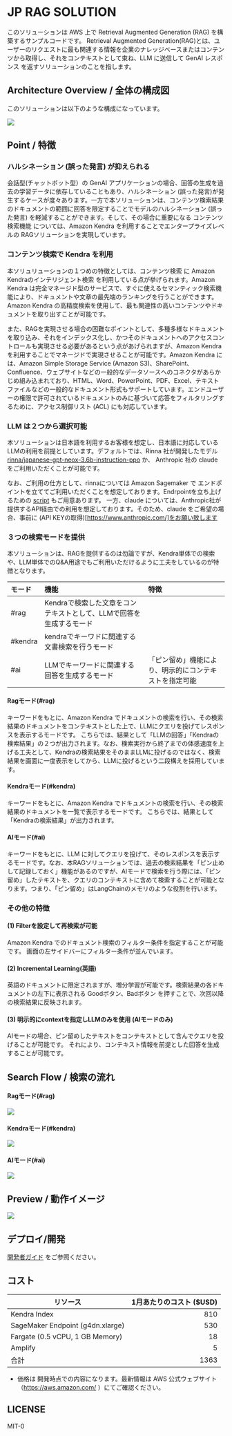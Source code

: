 # JP RAG SOLUTION

このソリューションは AWS 上で Retrieval Augmented Generation (RAG) を構築するサンプルコードです。
Retrieval Augmented Generation(RAG)とは、ユーザーのリクエストに最も関連する情報を企業のナレッジベースまたはコンテンツから取得し、それをコンテキストとして束ね、LLM に送信して GenAI レスポンス を返すソリューションのことを指します。

## Architecture Overview / 全体の構成図

このソリューションは以下のような構成になっています。

![](docs/png/rag-architecture.png)


## Point / 特徴

### ハルシネーション (誤った発言) が抑えられる

会話型(チャットボット型）の GenAI アプリケーションの場合、回答の生成を過去の学習データに依存していることもあり、ハルシネーション (誤った発言)が発生するケースが度々あります。一方で本ソリューションは、コンテンツ検索結果のドキュメントの範囲に回答を限定することでモデルのハルシネーション (誤った発言) を軽減することができます。そして、その場合に重要になる コンテンツ検索機能 については、Amazon Kendra を利用することでエンタープライズレベルの RAGソリューションを実現しています。

### コンテンツ検索で Kendra を利用

本ソリュリューションの１つめの特徴としては、コンテンツ検索 に Amazon Kendraのインテリジェント検索 を利用している点が挙げられます。Amazon Kendra は完全マネージド型のサービスで、すぐに使えるセマンティック検索機能により、ドキュメントや文章の最先端のランキングを行うことができます。Amazon Kendra の高精度検索を使用して、最も関連性の高いコンテンツやドキュメントを取り出すことが可能です。

また、RAGを実現させる場合の困難なポイントとして、多種多様なドキュメントを取り込み、それをインデックス化し、かつそのドキュメントへのアクセスコントロールも実現させる必要があるという点があげられますが、Amazon Kendra を利用することでマネージドで実現させることが可能です。Amazon Kendra には、Amazon Simple Storage Service (Amazon S3)、SharePoint、Confluence、ウェブサイトなどの一般的なデータソースへのコネクタがあらかじめ組み込まれており、HTML、Word、PowerPoint、PDF、Excel、テキストファイルなどの一般的なドキュメント形式もサポートしています。エンドユーザーの権限で許可されているドキュメントのみに基づいて応答をフィルタリングするために、アクセス制御リスト (ACL) にも対応しています。

### LLM は２つから選択可能

本ソリューションは日本語を利用するお客様を想定し、日本語に対応しているLLMの利用を前提としています。デフォルトでは、Rinna 社が開発したモデル [rinna/japanese-gpt-neox-3.6b-instruction-ppo](https://huggingface.co/rinna/japanese-gpt-neox-3.6b-instruction-ppo) か、 Anthropic 社の claude をご利用いただくことが可能です。

なお、ご利用の仕方として、rinnaについては Amazon Sagemaker で エンドポイントを立ててご利用いただくことを想定しております。Endrpointを立ち上げるための [script](llm/deploy_llm.sh) もご用意あります。
一方、claude については、Anthropic社が提供するAPI経由での利用を想定しております。そのため、claude をご希望の場合、事前に (API KEYの取得)[https://www.anthropic.com/]をお願い致します

### ３つの検索モードを提供

本ソリューションは、RAGを提供するのは勿論ですが、Kendra単体での検索や、LLM単体でのQ&A用途でもご利用いただけるように工夫をしているのが特徴となります。

| モード     | 機能                                     | 特徴                          |
|:--------|:---------------------------------------|:----------------------------|
| #rag    | Kendraで検索した文章をコンテキストとして、LLMで回答を生成するモード |                             |
| #kendra | kendraでキーワドに関連する文書検索を行うモード             |                             |
| #ai     | LLMでキーワードに関連する回答を生成するモード               | 「ピン留め」機能により、明示的にコンテキストを指定可能 |

#### Ragモード(#rag)

キーワードをもとに、Amazon Kendra でドキュメントの検索を行い、その検索結果のドキュメントをコンテキストとした上で、LLMにクエリを投げてレスポンスを表示するモードです。
こちらでは、結果として「LLMの回答」「Kendraの検索結果」の２つが出力されます。なお、検索実行から終了までの体感速度を上げる工夫として、Kendraの検索結果をそのままLLMに投げるのではなく、検索結果を画面に一度表示をしてから、LLMに投げるという二段構えを採用しています。

#### Kendraモード(#kendra)

キーワードをもとに、Amazon Kendra でドキュメントの検索を行い、その検索結果のドキュメントを一覧で表示するモードです。
こちらでは、結果として「Kendraの検索結果」が出力されます。

#### AIモード(#ai)

キーワードをもとに、LLM に対してクエリを投げて、そのレスポンスを表示するモードです。なお、本RAGソリューションでは、過去の検索結果を「ピン止めして記録しておく」機能があるのですが、AIモードで検索を行う際には、「ピン留め」したテキストを、クエリのコンテキストに含めて検索することが可能となります。つまり、「ピン留め」はLangChainのメモリのような役割を行います。


### その他の特徴

#### (1) Filterを設定して再検索が可能

Amazon Kendra でのドキュメント検索のフィルター条件を指定することが可能です。
画面の左サイドバーにフィルター条件が並んでいます。

<!-- ![](docs/png/feature1.png) -->

#### (2) Incremental Learning(英語)

英語のドキュメントに限定されますが、増分学習が可能です。検索結果の各ドキュメントの左下に表示される Goodボタン、Badボタン を押すことで、次回以降の検索結果に反映されます。

<!-- ![](docs/png/feature2.png) -->

#### (3) 明示的にcontextを指定しLLMのみを使用 (AIモードのみ)

AIモードの場合、ピン留めしたテキストをコンテキストとして含んでクエリを投げることが可能です。
それにより、コンテキスト情報を前提とした回答を生成することが可能です。

<!-- ![](docs/png/feature3.png) -->


## Search Flow / 検索の流れ


#### Ragモード(#rag)

![](docs/png/flow-rag.png)

#### Kendraモード(#kendra)

![](docs/png/flow-kendra.png)


#### AIモード(#ai)

![](docs/png/flow-ai.png)



## Preview / 動作イメージ

![](docs/png/rag-screenshot.png)


## デプロイ/開発

[開発者ガイド](./docs/DeveloperGuide.md) をご参照ください。

## コスト

|               リソース             | 1月あたりのコスト ($USD) |
| --------------------------------- | ---------------------:|
| Kendra Index                      |  810   |
| SageMaker Endpoint (g4dn.xlarge)  |  530   |
| Fargate (0.5 vCPU, 1 GB Memory)   |  18    |
| Amplify                           |  5     |
| 合計                               |  1363  |  

* 価格は 開発時点での内容になります。最新情報は AWS 公式ウェブサイト（https://aws.amazon.com/ ）にてご確認ください。

## LICENSE

MIT-0

 